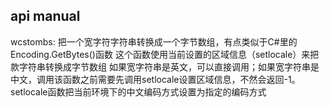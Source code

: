 ## api manual

wcstombs:
把一个宽字符字符串转换成一个字节数组，有点类似于C#里的Encoding.GetBytes()函数
这个函数使用当前设置的区域信息（setlocale）来把款字符串转换成字节数组
如果宽字符串是英文，可以直接调用；如果宽字符串是中文，调用该函数之前需要先调用setlocale设置区域信息，不然会返回-1。
setlocale函数把当前环境下的中文编码方式设置为指定的编码方式